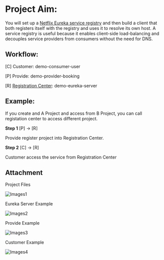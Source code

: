 # Project Aim:

You will set up a [Netflix Eureka service registry](https://github.com/spring-cloud/spring-cloud-netflix) and then build a client that both registers itself with the registry and uses it to resolve its own host. A service registry is useful because it enables client-side load-balancing and decouples service providers from consumers without the need for DNS.

## Workflow:

[C] Customer: demo-consumer-user

[P] Provide: demo-provider-booking

[R] [Registration Center](!https://spring.io/guides/gs/service-registration-and-discovery/): demo-eureka-server

## Example:

If you create and A Project and access from B Project, you can call registation center to access different project.

**Step 1** [P] -> [R]

Provide register project into Registration Center.

**Step 2** [C] -> [R]

Customer access the service from Registration Center



## Attachment

Project Files

![Images1](https://github.com/Z1ZAC/BookFun_Java_Boot/blob/master/demo_cloud/images/images1.png)

Eureka Server Example

![Images2](https://github.com/Z1ZAC/BookFun_Java_Boot/blob/master/demo_cloud/images/images2.png)

Provide Example

![Images3](https://github.com/Z1ZAC/BookFun_Java_Boot/blob/master/demo_cloud/images/images3.png)

Customer Example

![Images4](https://github.com/Z1ZAC/BookFun_Java_Boot/blob/master/demo_cloud/images/images4.png)